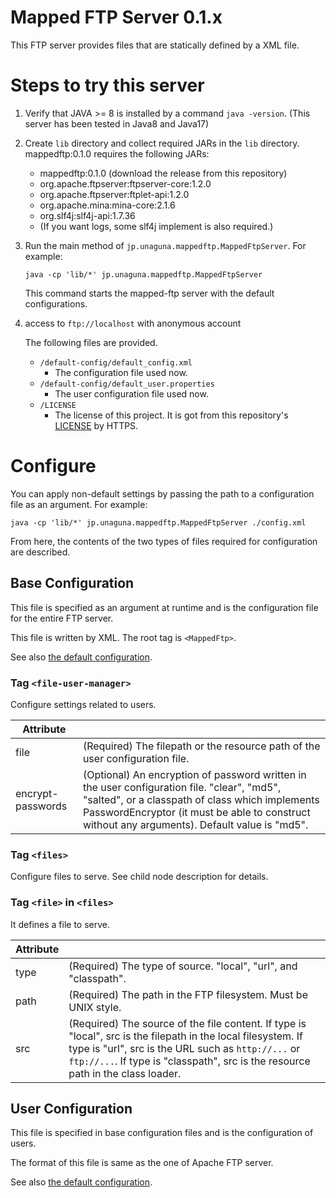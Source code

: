 # Mapped FTP Server 0.1.x

This FTP server provides files that are statically defined by a XML file.

# Steps to try this server

1. Verify that JAVA >= 8 is installed by a command `java -version`. (This server has been tested in Java8 and Java17)

2. Create `lib` directory and collect required JARs in the `lib` directory. mappedftp:0.1.0 requires the following JARs:
    - mappedftp:0.1.0 (download the release from this repository)
    - org.apache.ftpserver:ftpserver-core:1.2.0
    - org.apache.ftpserver:ftplet-api:1.2.0
    - org.apache.mina:mina-core:2.1.6
    - org.slf4j:slf4j-api:1.7.36
    - (If you want logs, some slf4j implement is also required.)

3. Run the main method of `jp.unaguna.mappedftp.MappedFtpServer`. For example:
    ```shell
    java -cp 'lib/*' jp.unaguna.mappedftp.MappedFtpServer
    ```
   This command starts the mapped-ftp server with the default configurations.

4. access to `ftp://localhost` with anonymous account

   The following files are provided.

    - `/default-config/default_config.xml`
        - The configuration file used now.
    - `/default-config/default_user.properties`
        - The user configuration file used now.
    - `/LICENSE`
        - The license of this project. It is got from this repository's [LICENSE](./LICENSE) by HTTPS.

# Configure

You can apply non-default settings by passing the path to a configuration file as an argument. For example:

```shell
java -cp 'lib/*' jp.unaguna.mappedftp.MappedFtpServer ./config.xml
```

From here, the contents of the two types of files required for configuration are described.

## Base Configuration

This file is specified as an argument at runtime and is the configuration file for the entire FTP server.

This file is written by XML. The root tag is `<MappedFtp>`.

See also [the default configuration](./src/main/resources/jp.unaguna.mappedftp/default_config.xml).

### Tag `<file-user-manager>`

Configure settings related to users.

| Attribute         |                                                                                                                                                                                                                                                 |
|-------------------|-------------------------------------------------------------------------------------------------------------------------------------------------------------------------------------------------------------------------------------------------|
| file              | (Required) The filepath or the resource path of the user configuration file.                                                                                                                                                                    |
| encrypt-passwords | (Optional) An encryption of password written in the user configuration file. "clear", "md5", "salted", or a classpath of class which implements PasswordEncryptor (it must be able to construct without any arguments). Default value is "md5". |

### Tag `<files>`

Configure files to serve. See child node description for details.

### Tag `<file>` in `<files>`

It defines a file to serve.

| Attribute |                                                                                                                                                                                                                                                         |
|-----------|---------------------------------------------------------------------------------------------------------------------------------------------------------------------------------------------------------------------------------------------------------|
| type      | (Required) The type of source. "local", "url", and "classpath".                                                                                                                                                                                         |
| path      | (Required) The path in the FTP filesystem. Must be UNIX style.                                                                                                                                                                                          |
| src       | (Required) The source of the file content. If type is "local", src is the filepath in the local filesystem. If type is "url", src is the URL such as `http://...` or `ftp://...`. If type is "classpath", src is the resource path in the class loader. |

## User Configuration

This file is specified in base configuration files and is the configuration of users.

The format of this file is same as the one of Apache FTP server.

See also [the default configuration](./src/main/resources/jp.unaguna.mappedftp/default_user.properties).
